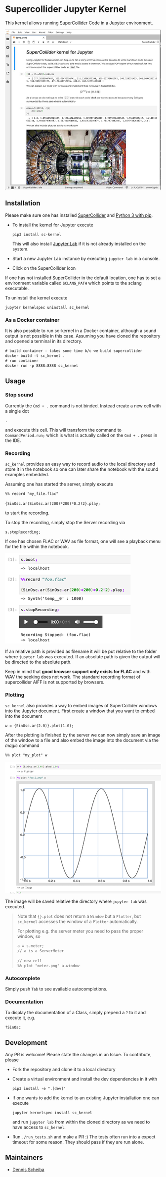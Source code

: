 # Supercollider Jupyter Kernel

This kernel allows running [SuperCollider](https://supercollider.github.io/) Code in a [Jupyter](https://jupyter.org/) environment.

![Demo Notebook](demo.jpg)

## Installation

Please make sure one has installed [SuperCollider](https://supercollider.github.io/) and
[Python 3 with pip](https://realpython.com/installing-python).

* To install the kernel for Jupyter execute

  ```shell
  pip3 install sc-kernel
  ```

  This will also install [Jupyter Lab](https://jupyter.org/) if it is not already installed on the system.

* Start a new Jupyter Lab instance by executing `jupyter lab` in a console.

* Click on the SuperCollider icon

If one has not installed SuperCollider in the default location, one has to set a environment variable
called `SCLANG_PATH` which points to the sclang executable.

To uninstall the kernel execute

```shell
jupyter kernelspec uninstall sc_kernel
```

### As a Docker container

It is also possible to run sc-kernel in a Docker container, although a sound output is not possible in this case.
Assuming you have cloned the repository and opened a terminal in its directory.

```shell
# build container - takes some time b/c we build supercollider
docker build -t sc_kernel .
# run container
docker run -p 8888:8888 sc_kernel
```

## Usage

### Stop sound

Currently the `Cmd + .` command is not binded. Instead create a new cell with a single dot

```supercollider
.
```

and execute this cell. This will transform the command to `CommandPeriod.run;` which is what is actually called on the `Cmd + .` press in the IDE.

### Recording

`sc_kernel` provides an easy way to record audio to the local directory and store it in the notebook
so one can later share the notebook with the sound examples embedded.

Assuming one has started the server, simply execute

```supercollider
%% record "my_file.flac"

{SinOsc.ar(SinOsc.ar(200)*200)*0.2!2}.play;
```

to start the recording.

To stop the recording, simply stop the Server recording via

```supercollider
s.stopRecording;
```

If one has chosen FLAC or WAV as file format, one will see a playback menu for the file within the notebook.

![Recording magic](recording.png)

If an relative path is provided as filename it will be put relative to the folder where `jupyter lab` was executed.
If an absolute path is given the output will be directed to the absolute path.

Keep in mind that **good browser support only exists for FLAC** and with WAV the seeking does not work.
The standard recording format of supercollider AIFF is not supported by browsers.

### Plotting

`sc_kernel` also provides a way to embed images of SuperCollider windows into the Jupyter document.
First create a window that you want to embed into the document

```supercollider
w = {SinOsc.ar(2.0)}.plot(1.0);
```

After the plotting is finished by the server we can now simply save an image of the window
to a file and also embed the image into the document via the *magic* command

```supercollider
%% plot "my_plot" w
```

![Plotting magic](plotting.png)

The image will be saved relative the directory where `jupyter lab` was executed.

> Note that `{}.plot` does not return a `Window` but a `Plotter`, but `sc_kernel`
> accesses the window of a `Plotter` automatically.
>
> For plotting e.g. the server meter you need to pass the proper window, so
>
> ```supercollider
> a = s.meter;
> // a is a ServerMeter
>
> // new cell
> %% plot "meter.png" a.window
> ```

### Autocomplete

Simply push `Tab` to see available autocompletions.

### Documentation

To display the documentation of a Class, simply prepend a `?` to it and execute it, e.g.

```supercollider
?SinOsc
```

## Development

Any PR is welcome! Please state the changes in an Issue.
To contribute, please

* Fork the repository and clone it to a local directory

* Create a virtual environment and install the dev dependencies
  in it with

  ```shell
  pip3 install -e ".[dev]"
  ```

* If one wants to add the kernel to an existing Jupyter installation one can execute

  ```shell
  jupyter kernelspec install sc_kernel
  ```

  and run `jupyter lab` from within the cloned directory as
  we need to have access to `sc_kernel`.

* Run `./run_tests.sh` and make a PR :)
  The tests often run into a expect timeout for some reason.
  They should pass if they are run alone.

## Maintainers

* [Dennis Scheiba](https://dennis-scheiba.com)
